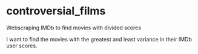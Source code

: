 # controversial_films
Webscraping IMDb to find movies with divided scores

I want to find the movies with the greatest and least variance in their IMDb user scores. 
